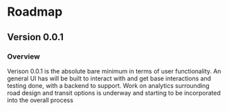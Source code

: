 # Roadmap


## Version 0.0.1
### Overview

Verison 0.0.1 is the absolute bare minimum in terms of user functionality. An general UI has will be built to interact with and get base interactions and testing done, with a backend to support. Work on analytics surrounding road design and transit options is underway and starting to be incorporated into the overall process